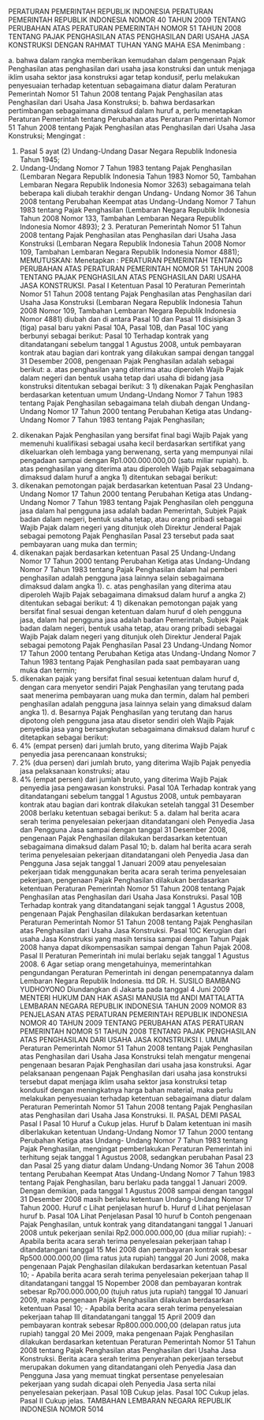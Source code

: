  PERATURAN PEMERINTAH REPUBLIK INDONESIA PERATURAN PEMERINTAH REPUBLIK INDONESIA NOMOR 40 TAHUN 2009 TENTANG PERUBAHAN ATAS PERATURAN PEMERINTAH NOMOR 51 TAHUN 2008 TENTANG PAJAK PENGHASILAN ATAS PENGHASILAN DARI USAHA JASA KONSTRUKSI
DENGAN RAHMAT TUHAN YANG MAHA ESA
Menimbang :

a. bahwa dalam rangka memberikan kemudahan dalam pengenaan Pajak Penghasilan atas penghasilan dari usaha jasa konstruksi dan untuk menjaga iklim usaha sektor jasa konstruksi agar tetap kondusif, perlu melakukan penyesuaian terhadap ketentuan sebagaimana diatur dalam Peraturan Pemerintah Nomor 51 Tahun 2008 tentang Pajak Penghasilan atas Penghasilan dari Usaha Jasa Konstruksi;
b. bahwa berdasarkan pertimbangan sebagaimana dimaksud dalam huruf a, perlu menetapkan Peraturan Pemerintah tentang Perubahan atas Peraturan Pemerintah Nomor 51 Tahun 2008 tentang Pajak Penghasilan atas Penghasilan dari Usaha Jasa Konstruksi;
Mengingat :

1. Pasal 5 ayat (2) Undang-Undang Dasar Negara Republik Indonesia Tahun 1945;
2. Undang-Undang Nomor 7 Tahun 1983 tentang Pajak Penghasilan (Lembaran Negara Republik Indonesia Tahun 1983 Nomor 50, Tambahan Lembaran Negara Republik Indonesia Nomor 3263) sebagaimana telah beberapa kali diubah terakhir dengan Undang- Undang Nomor 36 Tahun 2008 tentang Perubahan Keempat atas Undang-Undang Nomor 7 Tahun 1983 tentang Pajak Penghasilan (Lembaran Negara Republik Indonesia Tahun 2008 Nomor 133, Tambahan Lembaran Negara Republik Indonesia Nomor 4893); 2 3. Peraturan Pemerintah Nomor 51 Tahun 2008 tentang Pajak Penghasilan atas Penghasilan dari Usaha Jasa Konstruksi (Lembaran Negara Republik Indonesia Tahun 2008 Nomor 109, Tambahan Lembaran Negara Republik Indonesia Nomor 4881);
MEMUTUSKAN:
 Menetapkan : PERATURAN PEMERINTAH TENTANG PERUBAHAN ATAS PERATURAN PEMERINTAH NOMOR 51 TAHUN 2008 TENTANG PAJAK PENGHASILAN ATAS PENGHASILAN DARI USAHA JASA KONSTRUKSI.
Pasal I
Ketentuan Pasal 10 Peraturan Pemerintah Nomor 51 Tahun 2008 tentang Pajak Penghasilan atas Penghasilan dari Usaha Jasa Konstruksi (Lembaran Negara Republik Indonesia Tahun 2008 Nomor 109, Tambahan Lembaran Negara Republik Indonesia Nomor 4881) diubah dan di antara Pasal 10 dan Pasal 11 disisipkan 3 (tiga) pasal baru yakni Pasal 10A, Pasal 10B, dan Pasal 10C yang berbunyi sebagai berikut:
Pasal 10
Terhadap kontrak yang ditandatangani sebelum tanggal 1 Agustus 2008, untuk pembayaran kontrak atau bagian dari kontrak yang dilakukan sampai dengan tanggal 31 Desember 2008, pengenaan Pajak Penghasilan adalah sebagai berikut:
a. atas penghasilan yang diterima atau diperoleh Wajib Pajak dalam negeri dan bentuk usaha tetap dari usaha di bidang jasa konstruksi ditentukan sebagai berikut: 3 1) dikenakan Pajak Penghasilan berdasarkan ketentuan umum Undang-Undang Nomor 7 Tahun 1983 tentang Pajak Penghasilan sebagaimana telah diubah dengan Undang-Undang Nomor 17 Tahun 2000 tentang Perubahan Ketiga atas Undang-Undang Nomor 7 Tahun 1983 tentang Pajak Penghasilan;
2) dikenakan Pajak Penghasilan yang bersifat final bagi Wajib Pajak yang memenuhi kualifikasi sebagai usaha kecil berdasarkan sertifikat yang dikeluarkan oleh lembaga yang berwenang, serta yang mempunyai nilai pengadaan sampai dengan Rp1.000.000.000,00 (satu miliar rupiah).
b. atas penghasilan yang diterima atau diperoleh Wajib Pajak sebagaimana dimaksud dalam huruf a angka 1) ditentukan sebagai berikut:
1) dikenakan pemotongan pajak berdasarkan ketentuan Pasal 23 Undang-Undang Nomor 17 Tahun 2000 tentang Perubahan Ketiga atas Undang-Undang Nomor 7 Tahun 1983 tentang Pajak Penghasilan oleh pengguna jasa dalam hal pengguna jasa adalah badan Pemerintah, Subjek Pajak badan dalam negeri, bentuk usaha tetap, atau orang pribadi sebagai Wajib Pajak dalam negeri yang ditunjuk oleh Direktur Jenderal Pajak sebagai pemotong Pajak Penghasilan Pasal 23 tersebut pada saat pembayaran uang muka dan termin;
2) dikenakan pajak berdasarkan ketentuan Pasal 25 Undang-Undang Nomor 17 Tahun 2000 tentang Perubahan Ketiga atas Undang-Undang Nomor 7 Tahun 1983 tentang Pajak Penghasilan dalam hal pemberi penghasilan adalah pengguna jasa lainnya selain sebagaimana dimaksud dalam angka 1).
c. atas penghasilan yang diterima atau diperoleh Wajib Pajak sebagaimana dimaksud dalam huruf a angka 2) ditentukan sebagai berikut: 4 1) dikenakan pemotongan pajak yang bersifat final sesuai dengan ketentuan dalam huruf d oleh pengguna jasa, dalam hal pengguna jasa adalah badan Pemerintah, Subjek Pajak badan dalam negeri, bentuk usaha tetap, atau orang pribadi sebagai Wajib Pajak dalam negeri yang ditunjuk oleh Direktur Jenderal Pajak sebagai pemotong Pajak Penghasilan Pasal 23 Undang-Undang Nomor 17 Tahun 2000 tentang Perubahan Ketiga atas Undang-Undang Nomor 7 Tahun 1983 tentang Pajak Penghasilan pada saat pembayaran uang muka dan termin;
2) dikenakan pajak yang bersifat final sesuai ketentuan dalam huruf d, dengan cara menyetor sendiri Pajak Penghasilan yang terutang pada saat menerima pembayaran uang muka dan termin, dalam hal pemberi penghasilan adalah pengguna jasa lainnya selain yang dimaksud dalam angka 1).
d. Besarnya Pajak Penghasilan yang terutang dan harus dipotong oleh pengguna jasa atau disetor sendiri oleh Wajib Pajak penyedia jasa yang bersangkutan sebagaimana dimaksud dalam huruf c ditetapkan sebagai berikut:
1) 4% (empat persen) dari jumlah bruto, yang diterima Wajib Pajak penyedia jasa perencanaan konstruksi;
2) 2% (dua persen) dari jumlah bruto, yang diterima Wajib Pajak penyedia jasa pelaksanaan konstruksi; atau
3) 4% (empat persen) dari jumlah bruto, yang diterima Wajib Pajak penyedia jasa pengawasan konstruksi.
Pasal 10A
Terhadap kontrak yang ditandatangani sebelum tanggal 1 Agustus 2008, untuk pembayaran kontrak atau bagian dari kontrak dilakukan setelah tanggal 31 Desember 2008 berlaku ketentuan sebagai berikut: 5 a. dalam hal berita acara serah terima penyelesaian pekerjaan ditandatangani oleh Penyedia Jasa dan Pengguna Jasa sampai dengan tanggal 31 Desember 2008, pengenaan Pajak Penghasilan dilakukan berdasarkan ketentuan sebagaimana dimaksud dalam Pasal 10;
b. dalam hal berita acara serah terima penyelesaian pekerjaan ditandatangani oleh Penyedia Jasa dan Pengguna Jasa sejak tanggal 1 Januari 2009 atau penyelesaian pekerjaan tidak menggunakan berita acara serah terima penyelesaian pekerjaan, pengenaan Pajak Penghasilan dilakukan berdasarkan ketentuan Peraturan Pemerintah Nomor 51 Tahun 2008 tentang Pajak Penghasilan atas Penghasilan dari Usaha Jasa Konstruksi.
Pasal 10B
Terhadap kontrak yang ditandatangani sejak tanggal 1 Agustus 2008, pengenaan Pajak Penghasilan dilakukan berdasarkan ketentuan Peraturan Pemerintah Nomor 51 Tahun 2008 tentang Pajak Penghasilan atas Penghasilan dari Usaha Jasa Konstruksi.
Pasal 10C
Kerugian dari usaha Jasa Konstruksi yang masih tersisa sampai dengan Tahun Pajak 2008 hanya dapat dikompensasikan sampai dengan Tahun Pajak 2008.
Pasal II
Peraturan Pemerintah ini mulai berlaku sejak tanggal 1 Agustus 2008. 6
Agar setiap orang mengetahuinya, memerintahkan pengundangan Peraturan Pemerintah ini dengan penempatannya dalam Lembaran Negara Republik Indonesia. ttd DR. H. SUSILO BAMBANG YUDHOYONO Diundangkan di Jakarta pada tanggal 4 Juni 2009 MENTERI HUKUM DAN HAK ASASI MANUSIA ttd ANDI MATTALATTA LEMBARAN NEGARA REPUBLIK INDONESIA TAHUN 2009 NOMOR 83 PENJELASAN ATAS PERATURAN PEMERINTAH REPUBLIK INDONESIA NOMOR 40 TAHUN 2009 TENTANG PERUBAHAN ATAS PERATURAN PEMERINTAH NOMOR 51 TAHUN 2008 TENTANG PAJAK PENGHASILAN ATAS PENGHASILAN DARI USAHA JASA KONSTRUKSI I. UMUM Peraturan Pemerintah Nomor 51 Tahun 2008 tentang Pajak Penghasilan atas Penghasilan dari Usaha Jasa Konstruksi telah mengatur mengenai pengenaan besaran Pajak Penghasilan dari usaha jasa konstruksi. Agar pelaksanaan pengenaan Pajak Penghasilan dari usaha jasa konstruksi tersebut dapat menjaga iklim usaha sektor jasa konstruksi tetap kondusif dengan meningkatnya harga bahan material, maka perlu melakukan penyesuaian terhadap ketentuan sebagaimana diatur dalam Peraturan Pemerintah Nomor 51 Tahun 2008 tentang Pajak Penghasilan atas Penghasilan dari Usaha Jasa Konstruksi. II. PASAL DEMI PASAL
Pasal I
Pasal 10
Huruf a Cukup jelas. Huruf b Dalam ketentuan ini masih diberlakukan ketentuan Undang-Undang Nomor 17 Tahun 2000 tentang Perubahan Ketiga atas Undang- Undang Nomor 7 Tahun 1983 tentang Pajak Penghasilan, mengingat pemberlakukan Peraturan Pemerintah ini terhitung sejak tanggal 1 Agustus 2008, sedangkan perubahan Pasal 23 dan Pasal 25 yang diatur dalam Undang-Undang Nomor 36 Tahun 2008 tentang Perubahan Keempat Atas Undang-Undang Nomor 7 Tahun 1983 tentang Pajak Penghasilan, baru berlaku pada tanggal 1 Januari 2009. Dengan demikian, pada tanggal 1 Agustus 2008 sampai dengan tanggal 31 Desember 2008 masih berlaku ketentuan Undang-Undang Nomor 17 Tahun 2000. Huruf c Lihat penjelasan huruf b. Huruf d Lihat penjelasan huruf b.
Pasal 10A
Lihat Penjelasan Pasal 10 huruf b Contoh pengenaan Pajak Penghasilan, untuk kontrak yang ditandatangani tanggal 1 Januari 2008 untuk pekerjaan senilai Rp2.000.000.000,00 (dua miliar rupiah): - Apabila berita acara serah terima penyelesaian pekerjaan tahap I ditandatangani tanggal 15 Mei 2008 dan pembayaran kontrak sebesar Rp500.000.000,00 (lima ratus juta rupiah) tanggal 20 Juni 2008, maka pengenaan Pajak Penghasilan dilakukan berdasarkan ketentuan Pasal 10; - Apabila berita acara serah terima penyelesaian pekerjaan tahap II ditandatangani tanggal 15 Nopember 2008 dan pembayaran kontrak sebesar Rp700.000.000,00 (tujuh ratus juta rupiah) tanggal 10 Januari 2009, maka pengenaan Pajak Penghasilan dilakukan berdasarkan ketentuan Pasal 10; - Apabila berita acara serah terima penyelesaian pekerjaan tahap III ditandatangani tanggal 15 April 2009 dan pembayaran kontrak sebesar Rp800.000.000,00 (delapan ratus juta rupiah) tanggal 20 Mei 2009, maka pengenaan Pajak Penghasilan dilakukan berdasarkan ketentuan Peraturan Pemerintah Nomor 51 Tahun 2008 tentang Pajak Penghasilan atas Penghasilan dari Usaha Jasa Konstruksi. Berita acara serah terima penyerahan pekerjaan tersebut merupakan dokumen yang ditandatangani oleh Penyedia Jasa dan Pengguna Jasa yang memuat tingkat persentase penyelesaian pekerjaan yang sudah dicapai oleh Penyedia Jasa serta nilai penyelesaian pekerjaan.
Pasal 10B
Cukup jelas.
Pasal 10C
Cukup jelas.
Pasal II
Cukup jelas. TAMBAHAN LEMBARAN NEGARA REPUBLIK INDONESIA NOMOR 5014
